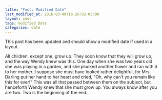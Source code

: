 ```yaml
---
title: "Post: Modified Date"
last_modified_at: 2016-03-09T16:20:02-05:00
layout: post
tags: modified Date
categories: date
---
```


This post has been updated and should show a modified date if used in a layout.
<!--more-->
 
All children, except one, grow up. They soon know that they will grow up, and the way Wendy knew was this. One day when she was two years old she was playing in a garden, and she plucked another flower and ran with it to her mother. I suppose she must have looked rather delightful, for Mrs. Darling put her hand to her heart and cried, "Oh, why can't you remain like this for ever!" This was all that passed between them on the subject, but henceforth Wendy knew that she must grow up. You always know after you are two. Two is the beginning of the end.
